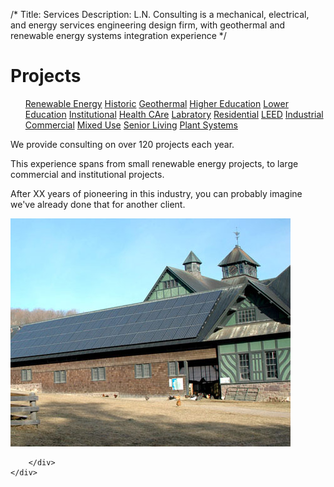/*
Title: Services
Description: L.N. Consulting is a mechanical, electrical, and energy services engineering design firm, with geothermal and renewable energy systems integration experience
*/


# Projects

<div>
	<div class="row">
		<div class="col-md-6" >
			<ul class="list-group">
				<a class="list-group-item" href="/portfolio/renewable-energy/" >Renewable Energy</a>
				<a class="list-group-item" href="/portfolio/historic/" >Historic</a>
				<a class="list-group-item" href="/portfolio/geothermal/" >Geothermal</a>
				<a class="list-group-item" href="/portfolio/higher-education/" >Higher Education</a>
				<a class="list-group-item" href="/portfolio//" >Lower Education</a>
				<a class="list-group-item" href="/portfolio//" >Institutional</a>
				<a class="list-group-item" href="/portfolio//" >Health CAre</a>
				<a class="list-group-item" href="/portfolio//" >Labratory</a>
				<a class="list-group-item" href="/portfolio//" >Residential</a>
				<a class="list-group-item" href="/portfolio//" >LEED</a>
				<a class="list-group-item" href="/portfolio//" >Industrial</a>
				<a class="list-group-item" href="/portfolio//" >Commercial</a>
				<a class="list-group-item" href="/portfolio//" >Mixed Use</a>
				<a class="list-group-item" href="/portfolio//" >Senior Living</a>
				<a class="list-group-item" href="/portfolio//" >Plant Systems</a>
			</ul>
		</div>
		<div class="col-md-6" >
			<div class="well" style="margin-top: 10px;" >
				<p>
					We provide consulting on over 120 projects each year. 
				</p>
				<p>
					This experience spans from small renewable energy projects, to large 
					commercial and institutional projects.
				</p>
				<p>
					After XX years of pioneering in this industry, you can probably imagine we've 
					already done that for another client.
				</p>
			</div>
			<div class="well">
				<img class="img-responsive img-rounded"  src="/files/home.jpg" >
			</div>
			
			
		</div>
	</div>
</div>